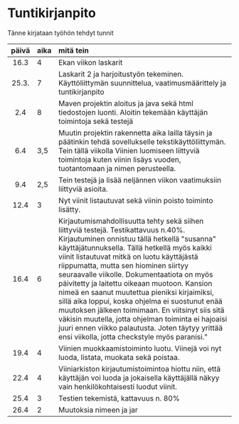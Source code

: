 # Tuntikirjanpito

Tänne kirjataan työhön tehdyt tunnit

| päivä | aika | mitä tein  |
| :----:|:-----| :-----|
| 16.3  | 4    | Ekan viikon laskarit |
| 25.3. | 7    | Laskarit 2 ja harjoitustyön tekeminen. Käyttöliittymän suunnittelua, vaatimusmäärittely ja tuntikirjanpito |
| 2.4   | 8    | Maven projektin aloitus ja java sekä html tiedostojen luonti. Aloitin tekemään käyttäjän toimintoja sekä     testejä|
| 6.4   | 3,5  | Muutin projektin rakennetta aika lailla täysin ja päätinkin tehdä sovellukselle tekstikäyttöliittymän. Tein tällä viikolla Viinien luomiseen liittyviä toimintoja kuten viinin lisäys vuoden, tuotantomaan ja nimen perusteella. 
| 9.4   | 2,5  | Tein testejä ja lisää neljännen viikon vaatimuksiin liittyviä asioita. 
| 12.4  | 3    | Nyt viinit listautuvat sekä viinin poisto toiminto lisätty. 
| 16.4  | 6    | Kirjautumismahdollisuutta tehty sekä siihen liittyviä testejä. Testikattavuus n.40%. Kirjautuminen onnistuu tällä hetkellä "susanna" käyttäjätunnuksella. Tällä hetkellä myös kaikki viinit listautuvat mitkä on luotu käyttäjästä riippumatta, mutta sen hiominen siirtyy seuraavalle viikolle. Dokumentaatiota on myös päivitetty ja laitettu oikeaan muotoon. Kansion nimeä en saanut muutettua pieniksi kirjaimiksi, sillä aika loppui, koska ohjelma ei suostunut enää muutoksen jälkeen toimimaan. En viitsinyt siis sitä väkisin muutella, jotta ohjelman toiminta ei hajoaisi juuri ennen viikko palautusta. Joten täytyy yrittää ensi viikolla, jotta checkstyle myös paranisi."
| 19.4 | 4    | Viinien muokkaamistoiminto luotu. Viinejä voi nyt luoda, listata, muokata sekä poistaa. 
| 22.4 | 4    | Viiniarkiston kirjautumistoimintoa hiottu niin, että käyttäjän voi luoda ja jokaisella käyttäjällä näkyy vain henkilökohtaisesti luodut viinit. 
|25.4  | 3    | Testien tekemistä, kattavuus n. 80%
|26.4  | 2    | Muutoksia nimeen ja jar
